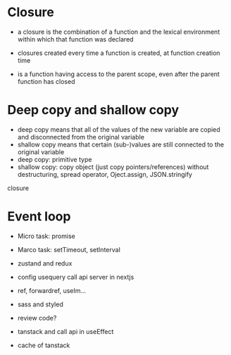 # Closure

- a closure is the combination of a function and the lexical environment within which that function was declared
- closures created every time a function is created, at function creation time

- is a function having access to the parent scope, even after the parent function has closed

# Deep copy and shallow copy

- deep copy means that all of the values of the new variable are copied and disconnected from the original variable
- shallow copy means that certain (sub-)values are still connected to the original variable
- deep copy: primitive type
- shallow copy: copy object (just copy pointers/references) without destructuring, spread operator, Oject.assign, JSON.stringify

closure

# Event loop

- Micro task: promise
- Marco task: setTimeout, setInterval

- zustand and redux
- config usequery call api server in nextjs
- ref, forwardref, useIm...
- sass and styled
- review code?
- tanstack and call api in useEffect
- cache of tanstack
